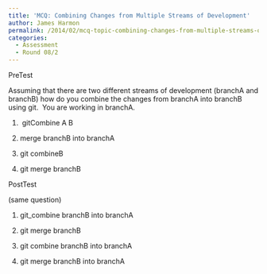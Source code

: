 ```yaml
---
title: 'MCQ: Combining Changes from Multiple Streams of Development'
author: James Harmon
permalink: /2014/02/mcq-topic-combining-changes-from-multiple-streams-of-development/
categories:
  - Assessment
  - Round 08/2
---
```

PreTest

Assuming that there are two different streams of development (branchA and branchB) how do you combine the changes from branchA into branchB using git.  You are working in branchA.

1)  gitCombine A B

2) merge branchB into branchA

3) git combineB

4) git merge branchB

PostTest

(same question)

1) git_combine branchB into branchA

2) git merge branchB

3) git combine branchB into branchA

4) git merge branchB into branchA

&nbsp;
